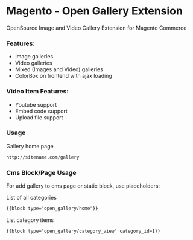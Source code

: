 # Magento - Open Gallery Extension

OpenSource Image and Video Gallery Extension for Magento Commerce

### Features:
* Image galleries
* Video galleries
* Mixed (Images and Video) galleries
* ColorBox on frontend with ajax loading

### Video Item Features:
* Youtube support
* Embed code support
* Upload file support

### Usage

Gallery home page
```html
http://sitename.com/gallery
```

### Cms Block/Page Usage
For add gallery to cms page or static block, use placeholders:

List of all categories
```html
{{block type="open_gallery/home"}}
```

List category items
```html
{{block type="open_gallery/category_view" category_id=1}}
```

